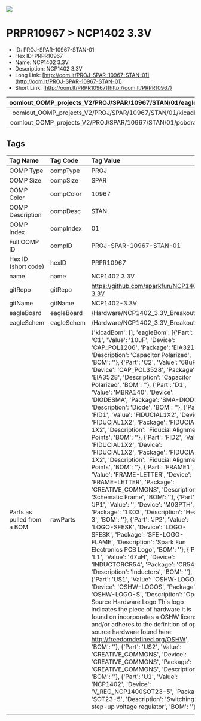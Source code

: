 


  
![][im]
# PRPR10967 > NCP1402 3.3V

- ID: PROJ-SPAR-10967-STAN-01
- Hex ID: PRPR10967
- Name: NCP1402 3.3V
- Description: NCP1402 3.3V
- Long Link: [http://oom.lt/PROJ-SPAR-10967-STAN-01](http://oom.lt/PROJ-SPAR-10967-STAN-01)
- Short Link: [http://oom.lt/PRPR10967](http://oom.lt/PRPR10967)
  

|oomlout_OOMP_projects_V2/PROJ/SPAR/10967/STAN/01/eagleImage.png|oomlout_OOMP_projects_V2/PROJ/SPAR/10967/STAN/01/eagleSchemImage.png|oomlout_OOMP_projects_V2/PROJ/SPAR/10967/STAN/01/kicadPcb3dFront.png|oomlout_OOMP_projects_V2/PROJ/SPAR/10967/STAN/01/kicadPcb3dBack.png|
| :---: | :---: | :---: | :---: |
|oomlout_OOMP_projects_V2/PROJ/SPAR/10967/STAN/01/kicadPcb3d.png|oomlout_OOMP_projects_V2/PROJ/SPAR/10967/STAN/01/bomBack.png|oomlout_OOMP_projects_V2/PROJ/SPAR/10967/STAN/01/bomFront.png|oomlout_OOMP_projects_V2/PROJ/SPAR/10967/STAN/01/pcbdraw.svg|
|oomlout_OOMP_projects_V2/PROJ/SPAR/10967/STAN/01/pcbdrawBack.svg||||

## Tags
  

|Tag Name|Tag Code|Tag Value|
| :--- | :--- | :--- |
|OOMP Type|oompType|PROJ|
|OOMP Size|oompSize|SPAR|
|OOMP Color|oompColor|10967|
|OOMP Description|oompDesc|STAN|
|OOMP Index|oompIndex|01|
|Full OOMP ID|oompID|PROJ-SPAR-10967-STAN-01|
|Hex ID (short code)|hexID|PRPR10967|
|name|name|NCP1402 3.3V|
|gitRepo|gitRepo|https://github.com/sparkfun/NCP1402-3.3V|
|gitName|gitName|NCP1402-3.3V|
|eagleBoard|eagleBoard|/Hardware/NCP1402_3.3V_Breakout.brd|
|eagleSchem|eagleSchem|/Hardware/NCP1402_3.3V_Breakout.sch|
|Parts as pulled from a BOM|rawParts|{'kicadBom': [], 'eagleBom': [{'Part': 'C1', 'Value': '10uF', 'Device': 'CAP_POL1206', 'Package': 'EIA3216', 'Description': 'Capacitor Polarized', 'BOM': ''}, {'Part': 'C2', 'Value': '68uF', 'Device': 'CAP_POL3528', 'Package': 'EIA3528', 'Description': 'Capacitor Polarized', 'BOM': ''}, {'Part': 'D1', 'Value': 'MBRA140', 'Device': 'DIODESMA', 'Package': 'SMA-DIODE', 'Description': 'Diode', 'BOM': ''}, {'Part': 'FID1', 'Value': 'FIDUCIAL1X2', 'Device': 'FIDUCIAL1X2', 'Package': 'FIDUCIAL-1X2', 'Description': 'Fiducial Alignment Points', 'BOM': ''}, {'Part': 'FID2', 'Value': 'FIDUCIAL1X2', 'Device': 'FIDUCIAL1X2', 'Package': 'FIDUCIAL-1X2', 'Description': 'Fiducial Alignment Points', 'BOM': ''}, {'Part': 'FRAME1', 'Value': 'FRAME-LETTER', 'Device': 'FRAME-LETTER', 'Package': 'CREATIVE_COMMONS', 'Description': 'Schematic Frame', 'BOM': ''}, {'Part': 'JP1', 'Value': '', 'Device': 'M03PTH', 'Package': '1X03', 'Description': 'Header 3', 'BOM': ''}, {'Part': 'JP2', 'Value': 'LOGO-SFESK', 'Device': 'LOGO-SFESK', 'Package': 'SFE-LOGO-FLAME', 'Description': 'Spark Fun Electronics PCB Logo', 'BOM': ''}, {'Part': 'L1', 'Value': '47uH', 'Device': 'INDUCTORCR54', 'Package': 'CR54', 'Description': 'Inductors', 'BOM': ''}, {'Part': 'U$1', 'Value': 'OSHW-LOGOS', 'Device': 'OSHW-LOGOS', 'Package': 'OSHW-LOGO-S', 'Description': 'Open Source Hardware Logo This logo indicates the piece of hardware it is found on incorporates a OSHW license and/or adheres to the definition of open source hardware found here: http://freedomdefined.org/OSHW', 'BOM': ''}, {'Part': 'U$2', 'Value': 'CREATIVE_COMMONS', 'Device': 'CREATIVE_COMMONS', 'Package': 'CREATIVE_COMMONS', 'Description': '', 'BOM': ''}, {'Part': 'U1', 'Value': 'NCP1402', 'Device': 'V_REG_NCP1400SOT23-5', 'Package': 'SOT23-5', 'Description': 'Switching step-up voltage regulator', 'BOM': ''}]}|
||||



[im]: PROJ/SPAR/10967/STAN/01/kicadPcb3d_450.png
